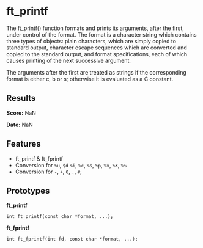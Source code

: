 # ft_printf

The ft_printf() function formats and prints its arguments, after the first, under control of the format. The format is a character string which contains three types of objects: plain characters, which are simply copied to standard output, character escape sequences which are converted and copied to the standard output, and format specifications, each of which causes printing of the next successive argument.

The arguments after the first are treated as strings if the corresponding format is either c, b or s; otherwise it is evaluated as a C constant.

## Results

**Score:** NaN

**Date:** NaN

## Features

- ft_printf & ft_fprintf
- Conversion for `%u`, `$d` `%i`, `%c`, `%s`, `%p`, `%x`, `%X`, `%%`
- Conversion for `-`, `+`, `0`, `.`, `#`, ` `

## Prototypes

**ft_printf**

```
int	ft_printf(const char *format, ...);
```

**ft_fprintf**

```
int	ft_fprintf(int fd, const char *format, ...);
```
